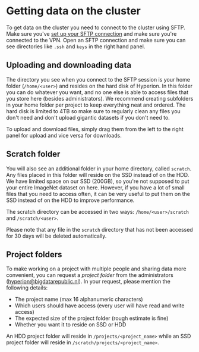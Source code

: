 # Getting data on the cluster
To get data on the cluster you need to connect to the cluster using SFTP.
Make sure you've [set up your SFTP connection](http://github.com/BigDataRepublic/hyperion/blob/master/user-docs/SetupEnvironment.md) and make sure you're connected to the VPN.
Open an SFTP connection and make sure you can see directories like `.ssh` and `keys` in the right hand panel.

## Uploading and downloading data
The directory you see when you connect to the SFTP session is your home folder (`/home/<user>`) and resides on the hard disk of Hyperion.
In this folder you can do whatever you want, and no one else is able to access files that you store here (besides administrators).
We recommend creating subfolders in your home folder per project to keep everything neat and ordered.
The hard disk is limited to 4TB so make sure to regularly clean any files you don't need and don't upload gigantic datasets if you don't need to.

To upload and download files, simply drag them from the left to the right panel for upload and vice versa for downloads.

## Scratch folder
You will also see an additional folder in your home directory, called `scratch`.
Any files placed in this folder will reside on the SSD instead of on the HDD.
We have limited space on our SSD (200GB), so you're not supposed to put your entire ImageNet dataset on here.
However, if you have a lot of small files that you need to access often, it can be very useful to put them on the SSD instead of on the HDD to improve performance.

The scratch directory can be accessed in two ways: `/home/<user>/scratch` and `/scratch/<user>`.

Please note that any file in the `scratch` directory that has not been accessed for 30 days will be deleted automatically.

## Project folders
To make working on a project with multiple people and sharing data more convenient, you can request a *project folder* from the administrators (hyperion@bigdatarepublic.nl).
In your request, please mention the following details:

* The project name (max 16 alphanumeric characters)
* Which users should have access (every user will have read and write access)
* The expected size of the project folder (rough estimate is fine)
* Whether you want it to reside on SSD or HDD

An HDD project folder will reside in `/projects/<project_name>` while an SSD project folder will reside in `/scratch/projects/<project_name>`.
